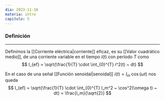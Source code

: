 ```yaml
---
dia: 2023-11-16
materia: intro
capitulo: 5
---
```

### Definición
---
Definimos la [[Corriente eléctrica|corriente]] eficaz, es su [[Valor cuadrático medio]], de una corriente variable en el tiempo $i(t)$ con período $T$ como $$ I_{ef} = \sqrt{\frac{1}{T} \cdot \int_{0}^{T} i^2(t) ~ dt} $$

En el caso de una señal [[Función senoidal|senoidal]] $i(t) = I_m ~ \cos(\omega t)$ nos queda $$ I_{ef} = \sqrt{\frac{1}{T} \cdot \int_{0}^{T} I_m^2 ~ \cos^2(\omega t) ~ dt} = \frac{I_m}{\sqrt{2}} $$